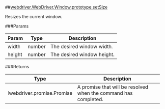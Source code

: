 ##[webdriver.WebDriver.Window.prototype.setSize](https://code.google.com/p/selenium/source/browse/javascript/webdriver/webdriver.js#1232)

Resizes the current window.




###Params

Param | Type | Description
--- | --- | ---
width | number | The desired window width.
height | number | The desired window height.




###Returns

Type | Description
--- | ---
!webdriver.promise.Promise | A promise that will be resolved when the command has completed.

